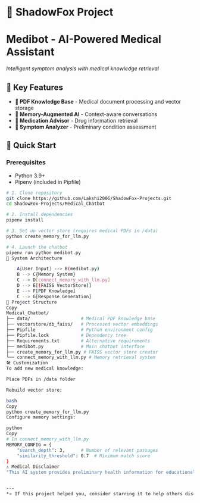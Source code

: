# 🏥 ShadowFox Project
# Medibot - AI-Powered Medical Assistant


*Intelligent symptom analysis with medical knowledge retrieval*

## 🌟 Key Features

- **📄 PDF Knowledge Base** - Medical document processing and vector storage
- **🧠 Memory-Augmented AI** - Context-aware conversations
- **💊 Medication Advisor** - Drug information retrieval
- **🤒 Symptom Analyzer** - Preliminary condition assessment

## 🚀 Quick Start

### Prerequisites
- Python 3.9+
- Pipenv (included in Pipfile)

```bash
# 1. Clone repository
git clone https://github.com/Lakshi2006/ShadowFox-Projects.git
cd ShadowFox-Projects/Medical_Chatbot

# 2. Install dependencies
pipenv install

# 3. Set up vector store (requires medical PDFs in /data)
python create_memory_for_llm.py

# 4. Launch the chatbot
pipenv run python medibot.py
🧠 System Architecture

    A[User Input] --> B(medibot.py)
    B --> C{Memory System}
    C --> D[connect_memory_with_llm.py]
    D --> E[(FAISS VectorStore)]
    E --> F[PDF Knowledge]
    C --> G[Response Generation]
📂 Project Structure
Copy
Medical_Chatbot/
├── data/                   # Medical PDF knowledge base
├── vectorstore/db_faiss/   # Processed vector embeddings
├── Pipfile                 # Python environment config
├── Pipfile.lock            # Dependency tree
├── Requirements.txt        # Alternative requirements
├── medibot.py              # Main chatbot interface
├── create_memory_for_llm.py # FAISS vector store creator
└── connect_memory_with_llm.py # Memory retrieval system
🛠️ Customization
To add new medical knowledge:

Place PDFs in /data folder

Rebuild vector store:

bash
Copy
python create_memory_for_llm.py
Configure memory settings:

python
Copy
# In connect_memory_with_llm.py
MEMORY_CONFIG = {
    "search_depth": 3,      # Number of relevant passages
    "similarity_threshold": 0.7  # Minimum match score
}
⚠️ Medical Disclaimer
"This AI system provides preliminary health information for educational purposes only. It is not a substitute for professional medical advice, diagnosis or treatment."


---
*⭐ If this project helped you, consider starring it to help others discover it too.*





